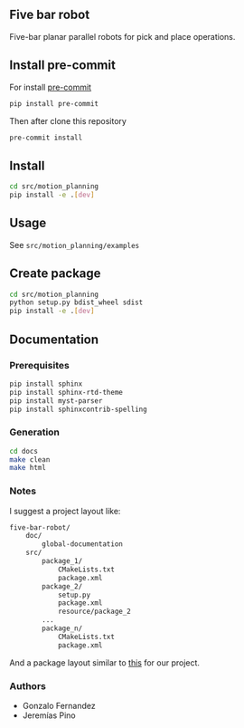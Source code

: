 ## Five bar robot
Five-bar planar parallel robots for pick and place operations.

## Install pre-commit
For install [pre-commit](https://pre-commit.com/#pre-commit-configyaml---hooks)

```bash
pip install pre-commit
```
Then after clone this repository

``` bash
pre-commit install
```

## Install
```bash
cd src/motion_planning
pip install -e .[dev]
```

## Usage
See `src/motion_planning/examples`

## Create package
```bash
cd src/motion_planning
python setup.py bdist_wheel sdist
pip install -e .[dev]
```

## Documentation
### Prerequisites
```bash
pip install sphinx
pip install sphinx-rtd-theme
pip install myst-parser
pip install sphinxcontrib-spelling
```
### Generation
```bash
cd docs
make clean
make html
```

### Notes
I suggest a project layout like:

```bash
five-bar-robot/
    doc/
        global-documentation
    src/
        package_1/
            CMakeLists.txt
            package.xml
        package_2/
            setup.py
            package.xml
            resource/package_2
        ...
        package_n/
            CMakeLists.txt
            package.xml
```
And a package layout similar to [this](https://docs.ros.org/en/galactic/Contributing/Developer-Guide.html#filesystem-layout) for our project.

### Authors
* Gonzalo Fernandez
* Jeremías Pino
